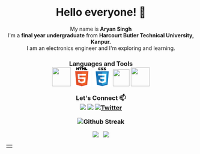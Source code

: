 
<h1 align="center">Hello everyone! 👋 </h1>
<p align= "center">     
    My name is <b> Aryan Singh</b> <br> 
    I'm a  <b>final year undergraduate</b> from <b>Harcourt Butler Technical University, Kanpur.</b>
   <br> I am an electronics engineer and I'm exploring and learning.
<br>
</p>
  
<p align="center">  
<h3 align="center"><b>Languages and Tools<b>
<br>
<img src="https://user-images.githubusercontent.com/87319921/131159583-60be0f3d-d25f-463f-a632-75f8f37417d1.png" width="50" height="50">
<img src="https://raw.githubusercontent.com/github/explore/80688e429a7d4ef2fca1e82350fe8e3517d3494d/topics/html/html.png" width="50" height="50">
<img src="https://raw.githubusercontent.com/github/explore/80688e429a7d4ef2fca1e82350fe8e3517d3494d/topics/css/css.png" width="50" height="50">
<img src="https://user-images.githubusercontent.com/87319921/131159622-703987cf-80fc-4342-a74b-0cb957a2d58b.png" width="44" height="45">
<img src="https://avatars.githubusercontent.com/u/379109?s=200&v=4" width="50" height="50">
</p>

<p align= "center">
 <b>Let's Connect 📫</b>
 <br>
<a href="https://www.linkedin.com/in/aryan-singh-98a554230/" target="_blank"><img src="https://img.shields.io/badge/LinkedIn-0077B5?style=for-the-badge&logo=linkedin&logoColor=white"></a> 
<a href="mailto:aryn.snh@gmail.com"><img src="https://img.shields.io/badge/Gmail-D14836?style=for-the-badge&logo=gmail&logoColor=white"></a> 
<a href="https://twitter.com/Singh_Aryan_" target="_blank"><img alt="Twitter" src="https://img.shields.io/badge/-Twitter-00acee?style=for-the-badge&logo=twitter&logoColor=white"></a>
</p>

<p>
<img src="https://github-readme-streak-stats.herokuapp.com?user=aryan-42&theme=dark&date_format=M%20j%5B%2C%20Y%5D&card_width=614" alt="Github Streak">
</p>

<table>
<td>
<tr>
<img src="https://api.githubtrends.io/user/svg/aryan-42/langs?time_range=one_year&theme=dark"></img>
&#160;                                   
</tr>
<tr>
<img src="https://api.githubtrends.io/user/svg/aryan-42/repos?time_range=one_year&theme=dark"></img>
</tr>
</td>
</table>
